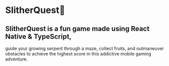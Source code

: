# SlitherQuest🐍

## SlitherQuest is a fun game made using React Native & TypeScript,
guide your growing serpent through a maze, collect fruits, and outmaneuver obstacles to achieve the highest score in this addictive mobile gaming adventure.
